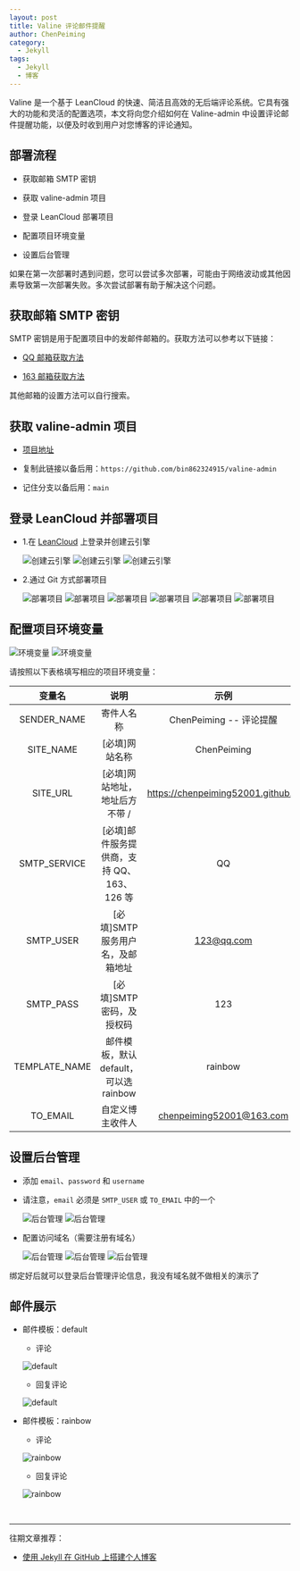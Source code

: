 ```yaml
---
layout: post
title: Valine 评论邮件提醒
author: ChenPeiming
category:
  - Jekyll
tags:
  - Jekyll
  - 博客
---
```


Valine 是一个基于 LeanCloud 的快速、简洁且高效的无后端评论系统。它具有强大的功能和灵活的配置选项，本文将向您介绍如何在 Valine-admin 中设置评论邮件提醒功能，以便及时收到用户对您博客的评论通知。



## 部署流程

- 获取邮箱 SMTP 密钥

<!-- - 获取 AKisemt 反垃圾邮件服务 -->

- 获取 valine-admin 项目

- 登录 LeanCloud 部署项目

- 配置项目环境变量

- 设置后台管理

如果在第一次部署时遇到问题，您可以尝试多次部署，可能由于网络波动或其他因素导致第一次部署失败。多次尝试部署有助于解决这个问题。

## 获取邮箱 SMTP 密钥

SMTP 密钥是用于配置项目中的发邮件邮箱的。获取方法可以参考以下链接：

- [QQ 邮箱获取方法](https://zhidao.baidu.com/question/1457961254794148260.html?fr=search&word=QQ%E9%82%AE%E7%AE%B1%E8%8E%B7%E5%8F%96+MSTP+%E6%96%B9%E6%B3%95)

- [163 邮箱获取方法](https://zhidao.baidu.com/question/436573565774794892.html?fr=search&word=163%E9%82%AE%E7%AE%B1%E8%8E%B7%E5%8F%96+MSTP+%E6%96%B9%E6%B3%95)

其他邮箱的设置方法可以自行搜索。

<!-- ### 获取 AKisemt 反垃圾邮件服务步骤：

- 1.这个可以不设置，如果你想要注册并使用反垃圾邮件功能，需要先科学上网。

- 2.在 [Akismet](https://wordpress.com/start/account/user-social?redirect_to=https%3A%2F%2Fr-login.wordpress.com%2Fremote-login.php%3Faction%3Dlink%26back%3Dhttps%253A%252F%252Fakismet.com%252Faccount%252F) 上注册并登录账号。

![注册Akismet](/images/2024/Jekyll-Valine/Jekyll-Valine-1-1.png)
![注册Akismet](/images/2024/Jekyll-Valine/Jekyll-Valine-1-2.png)

- 3.注册后，确认你的邮箱以完成登录。

- 4.进入[服务页面](https://akismet.com/pricing/)，选择适合你的服务。

![选择Akismet服务](/images/2024/Jekyll-Valine/Jekyll-Valine-1-3.png)

- 5.根据你的需求选择付费金额，如果你选择免费版本，请注意不能用于商业活动。

![选择Akismet服务](/images/2024/Jekyll-Valine/Jekyll-Valine-1-4.png)

- 6.我这里选择免费，确认付款信息，然后你就可以获得到 Api 。

![确认服务费用](/ChenPeiming52001.github.io/images/2024/Jekyll-Valine/Jekyll-Valine-1-5.png)
![确认服务费用](/ChenPeiming52001.github.io/images/2024/Jekyll-Valine/Jekyll-Valine-1-6.png) -->

## 获取 valine-admin 项目

- [项目地址](https://github.com/bin862324915/valine-admin)

- 复制此链接以备后用：`https://github.com/bin862324915/valine-admin`

- 记住分支以备后用：`main`

## 登录 LeanCloud 并部署项目

- 1.在 [LeanCloud](https://console.leancloud.cn/) 上登录并创建云引擎

  ![创建云引擎](/ChenPeiming52001.github.io/images/2024/Jekyll-Valine/Jekyll-Valine-2-1.png)
  ![创建云引擎](/ChenPeiming52001.github.io/images/2024/Jekyll-Valine/Jekyll-Valine-2-2.png)
  ![创建云引擎](/ChenPeiming52001.github.io/images/2024/Jekyll-Valine/Jekyll-Valine-2-3.png)

- 2.通过 Git 方式部署项目

  ![部署项目](/ChenPeiming52001.github.io/images/2024/Jekyll-Valine/Jekyll-Valine-3-1.png)
  ![部署项目](/ChenPeiming52001.github.io/images/2024/Jekyll-Valine/Jekyll-Valine-3-2.png)
  ![部署项目](/ChenPeiming52001.github.io/images/2024/Jekyll-Valine/Jekyll-Valine-3-3.png)
  ![部署项目](/ChenPeiming52001.github.io/images/2024/Jekyll-Valine/Jekyll-Valine-3-4.png)
  ![部署项目](/ChenPeiming52001.github.io/images/2024/Jekyll-Valine/Jekyll-Valine-3-5.png)
  ![部署项目](/ChenPeiming52001.github.io/images/2024/Jekyll-Valine/Jekyll-Valine-3-6.png)

## 配置项目环境变量

![环境变量](/ChenPeiming52001.github.io/images/2024/Jekyll-Valine/Jekyll-Valine-4-1.png)
![环境变量](/ChenPeiming52001.github.io/images/2024/Jekyll-Valine/Jekyll-Valine-4-2.png)

请按照以下表格填写相应的项目环境变量：

|    变量名     |                    说明                    |                示例                |
| :-----------: | :----------------------------------------: | :--------------------------------: |
|  SENDER_NAME  |                 寄件人名称                 |      ChenPeiming -- 评论提醒       |
|   SITE_NAME   |               [必填]网站名称               |            ChenPeiming             |
|   SITE_URL    |       [必填]网站地址，地址后方不带 /       | https://chenpeiming52001.github.io |
| SMTP_SERVICE  | [必填]邮件服务提供商，支持 QQ、163、126 等 |                 QQ                 |
|   SMTP_USER   |     [必填]SMTP 服务用户名，及邮箱地址      |             123@qq.com             |
|   SMTP_PASS   |         [必填]SMTP 密码，及授权码          |                123                 |
| TEMPLATE_NAME |   邮件模板，默认 default，可以选 rainbow   |              rainbow               |
|   TO_EMAIL    |              自定义博主收件人              |      chenpeiming52001@163.com      |

## 设置后台管理

- 添加 `email`、`password` 和 `username`

- 请注意，`email` 必须是 `SMTP_USER` 或 `TO_EMAIL` 中的一个

  ![后台管理](/ChenPeiming52001.github.io/images/2024/Jekyll-Valine/Jekyll-Valine-5-1.png)
  ![后台管理](/ChenPeiming52001.github.io/images/2024/Jekyll-Valine/Jekyll-Valine-5-1.png)

- 配置访问域名（需要注册有域名）

  ![后台管理](/ChenPeiming52001.github.io/images/2024/Jekyll-Valine/Jekyll-Valine-6-1.png)
  ![后台管理](/ChenPeiming52001.github.io/images/2024/Jekyll-Valine/Jekyll-Valine-6-2.png)
  ![后台管理](/ChenPeiming52001.github.io/images/2024/Jekyll-Valine/Jekyll-Valine-6-3.png)

绑定好后就可以登录后台管理评论信息，我没有域名就不做相关的演示了

## 邮件展示

- 邮件模板：default

  - 评论

  ![default](/ChenPeiming52001.github.io/images//2024/Jekyll-Valine/Jekyll-Valine-7-1.png)

  - 回复评论

  ![default](/ChenPeiming52001.github.io/images//2024/Jekyll-Valine/Jekyll-Valine-7-2.png)

- 邮件模板：rainbow

  - 评论

  ![rainbow](/ChenPeiming52001.github.io/images//2024/Jekyll-Valine/Jekyll-Valine-7-3.png)

  - 回复评论

  ![rainbow](/ChenPeiming52001.github.io/images//2024/Jekyll-Valine/Jekyll-Valine-7-4.png)

<br>

---

往期文章推荐：

- [使用 Jekyll 在 GitHub 上搭建个人博客](/ChenPeiming52001.github.io/jekyll/2023/12/12/create-blog)
